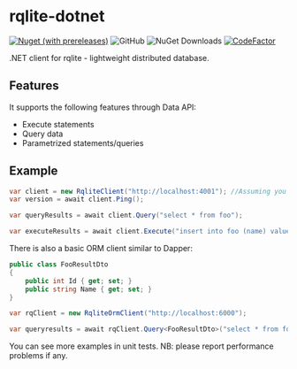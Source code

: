 # rqlite-dotnet
[![Nuget (with prereleases)](https://img.shields.io/nuget/vpre/RqliteDotnet)](https://www.nuget.org/packages/RqliteDotnet/)
![GitHub](https://img.shields.io/github/license/rqlite/rqlite-dotnet)
![NuGet Downloads](https://img.shields.io/nuget/dt/RqliteDotnet)
[![CodeFactor](https://www.codefactor.io/repository/github/rqlite/rqlite-dotnet/badge/main)](https://www.codefactor.io/repository/github/rqlite/rqlite-dotnet/overview/main)

.NET client for rqlite - lightweight distributed database.

## Features
It supports the following features through Data API:
* Execute statements
* Query data
* Parametrized statements/queries

## Example

```csharp
var client = new RqliteClient("http://localhost:4001"); //Assuming you have rqlite running on that port locally
var version = await client.Ping();

var queryResults = await client.Query("select * from foo");

var executeResults = await client.Execute("insert into foo (name) values('test')");
```

There is also a basic ORM client similar to Dapper:
```csharp
public class FooResultDto
{
    public int Id { get; set; }
    public string Name { get; set; }
}

var rqClient = new RqliteOrmClient("http://localhost:6000");

var queryresults = await rqClient.Query<FooResultDto>("select * from foo"); //Returns List<FooResultDto>
```
You can see more examples in unit tests. NB: please report performance problems if any.
